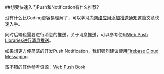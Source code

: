 ##想要快速入门Push和Notification有什么推荐?

没有什么比Coding更容易理解了，可以学习[向网络应用添加推送通知](https://developers.google.com/web/fundamentals/codelabs/push-notifications/)这篇文章快速入手。

同时后端也需要进行消息的推送，关于消息推送，可以参考使用[Web Push Libraries进行消息推送](https://developers.google.com/web/fundamentals/push-notifications/sending-messages-with-web-push-libraries)。

如果想更方便简洁的开发Push Notification，我们强烈建议使用[Firebase Cloud Messaging](https://firebase.google.com/docs/cloud-messaging/js/client).

蛮不错的其他参考资源：[Web Push Book](https://web-push-book.gauntface.com/)
